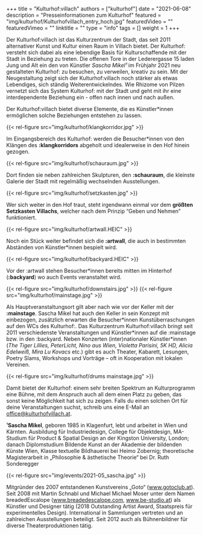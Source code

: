 +++
title = "Kulturhof:​villach"
authors = ["kulturhof"]
date = "2021-06-08"
description = "Presseinformationen zum Kulturhof"
featured = "img/kulturhof/Kulturhofvillach_entry_hoch.jpg"
featuredVideo = ""
featuredVimeo = ""
linktitle = ""
type = "info"
tags = []
weight = 1
+++



Der Kulturhof:villach ist das Kulturzentrum der Stadt, das seit 2011 alternativer Kunst und Kultur einen Raum in Villach bietet. Der Kulturhof: versteht sich dabei als eine lebendige Basis für Kulturschaffende mit der Stadt in Beziehung zu treten.
Die offenen Tore in der Lederergasse 15 laden Jung und Alt ein den von Künstler *Sascha Mikel¹* im Frühjahr 2021 neu gestalteten Kulturhof: zu besuchen, zu verweilen, kreativ zu sein.  Mit der Neugestaltung zeigt sich der Kulturhof:villach noch stärker als etwas Lebendiges, sich ständig Weiterentwickelndes. Wie Rhizome von Pilzen vernetzt sich das System Kulturhof: mit der Stadt und geht mit ihr eine interdependente Beziehung ein - offen nach innen und nach außen. 

Der Kulturhof:villach bietet diverse Elemente, die es Künstler\*innen ermöglichen solche Beziehungen entstehen zu lassen. 

{{< rel-figure src="img/kulturhof/klangkorridor.jpg" >}}

Im Eingangsbereich des Kulturhof: werden die Besucher\*innen von den Klängen des **:klangkorridors** abgeholt und idealerweise in den Hof hinein gezogen.

{{< rel-figure src="img/kulturhof/schauraum.jpg" >}}

Dort finden sie neben zahlreichen Skulpturen, den **:schauraum**, die kleinste Galerie der Stadt mit regelmäßig wechselnden Ausstellungen. 

{{< rel-figure src="img/kulturhof/setzkasten.jpg" >}}

Wer sich weiter in den Hof traut, steht irgendwann einmal vor dem **größten Setzkasten Villachs**, welcher nach dem Prinzip “Geben und Nehmen” funktioniert. 

{{< rel-figure src="img/kulturhof/artwall.HEIC" >}}


Noch ein Stück weiter befindet sich die **:artwall**, die auch in bestimmten Abständen von Künstler\*innen bespielt wird. 

{{< rel-figure src="img/kulturhof/backyard.HEIC" >}}

Vor der :artwall stehen Besucher\*innen bereits mitten im Hinterhof (**:backyard**) wo auch Events veranstaltet wird. 

{{< rel-figure src="img/kulturhof/downstairs.jpg" >}}
{{< rel-figure src="img/kulturhof/mainstage.jpg" >}}

Als Hauptveranstaltungsort gilt aber nach wie vor der Keller mit der **:mainstage**. Sascha Mikel hat auch den Keller in sein Konzept mit einbezogen, zusätzlich erwarten die Besucher\*innen Kunstüberraschungen auf den WCs des Kulturhof:.
Das Kulturzentrum Kulturhof:villach bringt seit 2011 verschiedenste Veranstaltungen und Künstler\*innen auf die :mainstage bzw. in den :backyard. Neben Konzerten (inter)nationaler Künstler\*innen (*The Tiger Lillies, PeterLicht, Nino aus Wien, Violetta Parisini, 5K HD, Alicia Edelweiß, Mira Lu Kovacs* etc.) gibt es auch Theater, Kabarett, Lesungen, Poetry Slams, Workshops und Vorträge – oft in Kooperation mit lokalen Vereinen. 

{{< rel-figure src="img/kulturhof/drums mainstage.jpg" >}}

Damit bietet der Kulturhof: einem sehr breiten Spektrum an Kulturprogramm eine Bühne, mit dem Anspruch auch all dem einen Platz zu geben, das sonst keine Möglichkeit hat sich zu zeigen. Falls du einen solchen Ort für deine Veranstaltungen suchst, schreib uns eine E-Mail an office@kulturhofvillach.at.

¹**Sascha Mikel**, geboren 1985 in Klagenfurt, lebt und arbeitet in Wien und Kärnten.
Ausbildung für Industriedesign, College für Objektdesign, MA-Studium für Product & Spatial Design an der Kingston University, London; danach Diplomstudium Bildende Kunst an der Akademie der bildenden Künste Wien, Klasse textuelle Bildhauerei bei Heimo Zobernig; theoretische Magisterarbeit in „Philosophie & ästhetische Theorie“ bei Dr. Ruth Sonderegger

{{< rel-figure src="img/events/2021-05_sascha.jpg" >}}

Mitgründer des 2007 entstandenen Kunstvereins „Goto“ (www.gotoclub.at). Seit 2008 mit Martin Schnabl und Michael Michael Moser unter dem Namen breadedEscalope (www.breadedescalope.com, www.be-studio.at) als Künstler und Designer tätig (2018 Outstanding Artist Award, Staatspreis für experimentelles Design). International in Sammlungen vertreten und an zahlreichen Ausstellungen beteiligt. Seit 2012 auch als Bühnenbildner für diverse Theaterproduktionen tätig.